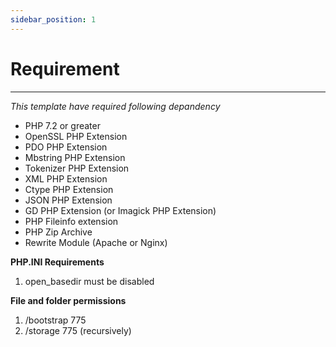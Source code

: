 ```yaml
---
sidebar_position: 1
---
```


# Requirement
<hr/>

<div className="border-bottom border-dark mb-4"></div>

<!-- _Here is the **steps of production**:_ -->
_This template have required following depandency_

- PHP 7.2 or greater
- OpenSSL PHP Extension
- PDO PHP Extension
- Mbstring PHP Extension
- Tokenizer PHP Extension
- XML PHP Extension
- Ctype PHP Extension
- JSON PHP Extension
- GD PHP Extension (or Imagick PHP Extension)
- PHP Fileinfo extension
- PHP Zip Archive
- Rewrite Module (Apache or Nginx)


**PHP.INI Requirements**

   1. open_basedir must be disabled

**File and folder permissions**

   1. /bootstrap 775
   2. /storage 775 (recursively)
